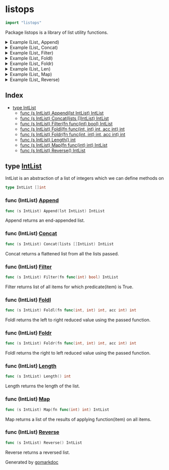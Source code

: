 <!-- Code generated by gomarkdoc. DO NOT EDIT -->

# listops

```go
import "listops"
```

Package listops is a library of list utility functions.

<details><summary>Example (List_ Append)</summary>
<p>

```go
{
	list1 := IntList{1, 2, 3, 4}
	list2 := IntList{5, 6, 7, 8}

	fmt.Println(list1.Append(list2))

}
```

#### Output

```
[1 2 3 4 5 6 7 8]
```

</p>
</details>

<details><summary>Example (List_ Concat)</summary>
<p>

```go
{
	list1 := IntList{1, 2, 3, 4}
	list2 := []IntList{{5}, {6, 7}, {}, {8, 9}}

	fmt.Println(list1.Concat(list2))

}
```

#### Output

```
[1 2 3 4 5 6 7 8 9]
```

</p>
</details>

<details><summary>Example (List_ Filter)</summary>
<p>

```go
{
	f := func(n int) bool { return n%2 == 0 }
	list := IntList{1, 2, 3, 4}

	fmt.Println(list.Filter(f))

}
```

#### Output

```
[2 4]
```

</p>
</details>

<details><summary>Example (List_ Foldl)</summary>
<p>

```go
{
	f := func(x, y int) int { return x * y }
	i := 5
	list := IntList{1, 2, 3, 4}

	fmt.Println(list.Foldl(f, i))

}
```

#### Output

```
120
```

</p>
</details>

<details><summary>Example (List_ Foldr)</summary>
<p>

```go
{
	f := func(x, y int) int { return x * y }
	i := 5
	list := IntList{1, 2, 3, 4}

	fmt.Println(list.Foldr(f, i))

}
```

#### Output

```
120
```

</p>
</details>

<details><summary>Example (List_ Len)</summary>
<p>

```go
{
	list := IntList{1, 2, 3, 4}

	fmt.Println(list.Length())

}
```

#### Output

```
4
```

</p>
</details>

<details><summary>Example (List_ Map)</summary>
<p>

```go
{
	f := func(x int) int { return x + 1 }
	list := IntList{1, 2, 3, 4}

	fmt.Println(list.Map(f))

}
```

#### Output

```
[2 3 4 5]
```

</p>
</details>

<details><summary>Example (List_ Reverse)</summary>
<p>

```go
{
	list := IntList{1, 2, 3, 4}

	fmt.Println(list.Reverse())

}
```

#### Output

```
[4 3 2 1]
```

</p>
</details>

## Index

- [type IntList](<#type-intlist>)
  - [func (s IntList) Append(lst IntList) IntList](<#func-intlist-append>)
  - [func (s IntList) Concat(lists []IntList) IntList](<#func-intlist-concat>)
  - [func (s IntList) Filter(fn func(int) bool) IntList](<#func-intlist-filter>)
  - [func (s IntList) Foldl(fn func(int, int) int, acc int) int](<#func-intlist-foldl>)
  - [func (s IntList) Foldr(fn func(int, int) int, acc int) int](<#func-intlist-foldr>)
  - [func (s IntList) Length() int](<#func-intlist-length>)
  - [func (s IntList) Map(fn func(int) int) IntList](<#func-intlist-map>)
  - [func (s IntList) Reverse() IntList](<#func-intlist-reverse>)


## type [IntList](<https://github.com/vpayno/exercism-workspace/blob/main/go/list-ops/list_ops.go#L5>)

IntList is an abstraction of a list of integers which we can define methods on

```go
type IntList []int
```

### func \(IntList\) [Append](<https://github.com/vpayno/exercism-workspace/blob/main/go/list-ops/list_ops.go#L82>)

```go
func (s IntList) Append(lst IntList) IntList
```

Append returns an end\-appended list.

### func \(IntList\) [Concat](<https://github.com/vpayno/exercism-workspace/blob/main/go/list-ops/list_ops.go#L89>)

```go
func (s IntList) Concat(lists []IntList) IntList
```

Concat returns a flattened list from all the lists passed.

### func \(IntList\) [Filter](<https://github.com/vpayno/exercism-workspace/blob/main/go/list-ops/list_ops.go#L32>)

```go
func (s IntList) Filter(fn func(int) bool) IntList
```

Filter returns list of all items for which predicate\(item\) is True.

### func \(IntList\) [Foldl](<https://github.com/vpayno/exercism-workspace/blob/main/go/list-ops/list_ops.go#L8>)

```go
func (s IntList) Foldl(fn func(int, int) int, acc int) int
```

Foldl returns the left to right reduced value using the passed function.

### func \(IntList\) [Foldr](<https://github.com/vpayno/exercism-workspace/blob/main/go/list-ops/list_ops.go#L19>)

```go
func (s IntList) Foldr(fn func(int, int) int, acc int) int
```

Foldl returns the right to left reduced value using the passed function.

### func \(IntList\) [Length](<https://github.com/vpayno/exercism-workspace/blob/main/go/list-ops/list_ops.go#L47>)

```go
func (s IntList) Length() int
```

Length returns the length of the list.

### func \(IntList\) [Map](<https://github.com/vpayno/exercism-workspace/blob/main/go/list-ops/list_ops.go#L54>)

```go
func (s IntList) Map(fn func(int) int) IntList
```

Map returns a list of the results of applying function\(item\) on all items.

### func \(IntList\) [Reverse](<https://github.com/vpayno/exercism-workspace/blob/main/go/list-ops/list_ops.go#L67>)

```go
func (s IntList) Reverse() IntList
```

Reverse returns a reversed list.



Generated by [gomarkdoc](<https://github.com/princjef/gomarkdoc>)
